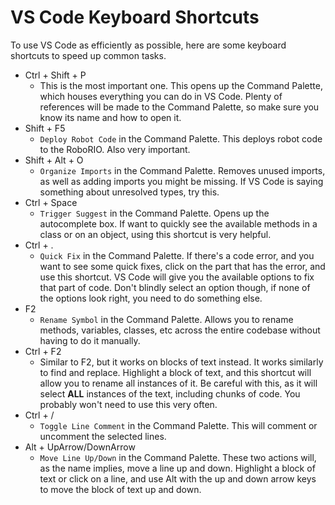 VS Code Keyboard Shortcuts
===
To use VS Code as efficiently as possible, here are some keyboard shortcuts to speed up common tasks.

- Ctrl + Shift + P
	- This is the most important one. This opens up the Command Palette, which houses everything you can do in VS Code. Plenty of references will be made to the Command Palette, so make sure you know its name and how to open it.
- Shift + F5
	- `Deploy Robot Code` in the Command Palette. This deploys robot code to the RoboRIO. Also very important.
- Shift + Alt + O
	- `Organize Imports` in the Command Palette. Removes unused imports, as well as adding imports you might be missing. If VS Code is saying something about unresolved types, try this.
- Ctrl + Space
	- `Trigger Suggest` in the Command Palette. Opens up the autocomplete box. If want to quickly see the available methods in a class or on an object, using this shortcut is very helpful.
- Ctrl + .
	- `Quick Fix` in the Command Palette. If there's a code error, and you want to see some quick fixes, click on the part that has the error, and use this shortcut. VS Code will give you the available options to fix that part of code. Don't blindly select an option though, if none of the options look right, you need to do something else.
- F2
	- `Rename Symbol` in the Command Palette. Allows you to rename methods, variables, classes, etc across the entire codebase without having to do it manually.
- Ctrl + F2
	- Similar to F2, but it works on blocks of text instead. It works similarly to find and replace. Highlight a block of text, and this shortcut will allow you to rename all instances of it. Be careful with this, as it will select **ALL** instances of the text, including chunks of code. You probably won't need to use this very often.
- Ctrl + /
	- `Toggle Line Comment` in the Command Palette. This will comment or uncomment the selected lines.
- Alt + UpArrow/DownArrow
	- `Move Line Up/Down` in the Command Palette. These two actions will, as the name implies, move a line up and down. Highlight a block of text or click on a line, and use Alt with the up and down arrow keys to move the block of text up and down. 